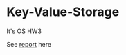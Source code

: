 # Key-Value-Storage

It's OS HW3

See [report](https://www.notion.so/OS-HW3-Report-55bf837c800343959f6b21e585c08bc9) here
